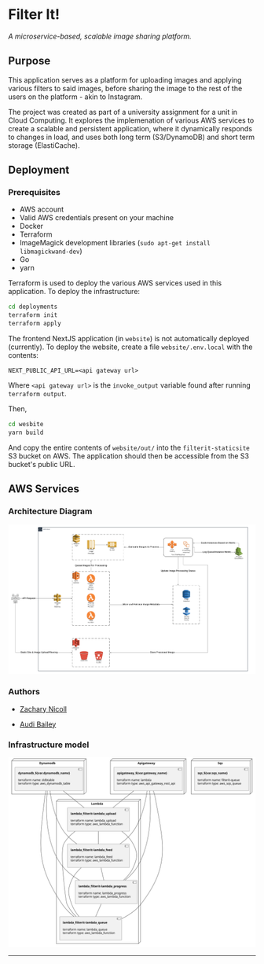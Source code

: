 # Filter It!
_A microservice-based, scalable image sharing platform._

## Purpose
This application serves as a platform for uploading images and applying various filters to said images, before sharing the image to the rest of the users on the platform - akin to Instagram.

The project was created as part of a university assignment for a unit in Cloud Computing. It explores the implemenation of various AWS services to create a scalable and persistent application, where it dynamically responds to changes in load, and uses both long term (S3/DynamoDB) and short term storage (ElastiCache).

## Deployment

### Prerequisites
- AWS account
- Valid AWS credentials present on your machine
- Docker
- Terraform
- ImageMagick development libraries (`sudo apt-get install libmagickwand-dev`)
- Go
- yarn

Terraform is used to deploy the various AWS services used in this application. To deploy the infrastructure:

```sh
cd deployments
terraform init
terraform apply
```
The frontend NextJS application (in `website`) is not automatically deployed (currently). To deploy the website, create a file `website/.env.local` with the contents:

```
NEXT_PUBLIC_API_URL=<api gateway url>
```
Where `<api gateway url>` is the `invoke_output` variable found after running `terraform output`.

Then,

```sh
cd wesbite
yarn build
```

And copy the entire contents of `website/out/` into the `filterit-staticsite` S3 bucket on AWS. The application should then be accessible from the S3 bucket's public URL.

## AWS Services

### Architecture Diagram

![Architecture Diagram](./assets/architecture_diagram.png)

### Authors

- [Zachary Nicoll](https://github.com/zachnicoll)

- [Audi Bailey](https://github.com/audibailey)

### Infrastructure model
![Infrastructure main model](.infragenie/infrastructure_main_model.svg)

---
